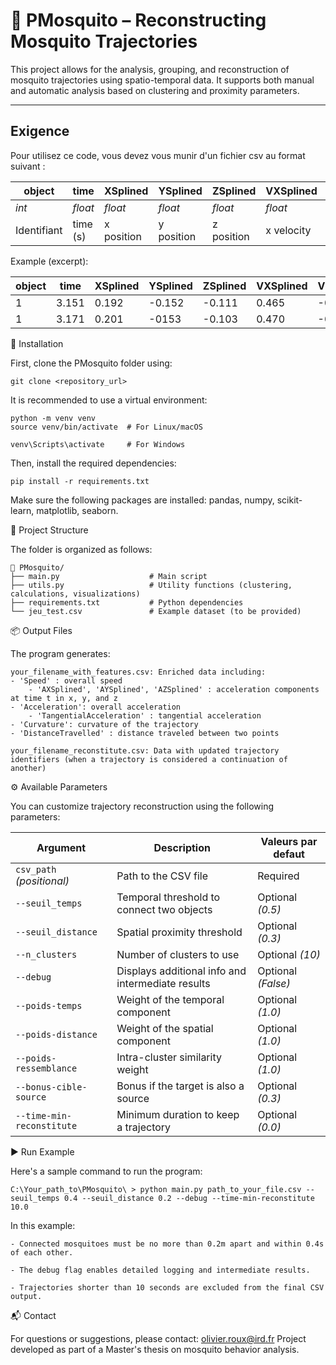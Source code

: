 # 🦟 PMosquito – Reconstructing Mosquito Trajectories

This project allows for the analysis, grouping, and reconstruction of mosquito trajectories using spatio-temporal data.
It supports both manual and automatic analysis based on clustering and proximity parameters.

---

## Exigence 

Pour utilisez ce code, vous devez vous munir d'un fichier csv au format suivant :

| object 	| time 		| XSplined 	| YSplined 	| ZSplined 	| VXSplined 	| VYSplined 	| VZSpline 	|
|---------------|---------------|---------------|---------------|---------------|---------------|---------------|---------------|
| *int*  	| *float*   	| *float* 	| *float* 	| *float*  	| *float* 	| *float* 	| *float* 	|
| Identifiant  	| time (s)  	| x position	| y position 	| z position	| x velocity 	| y velocity	| z velocity 	|

Example (excerpt):

| object 	| time 		| XSplined 	| YSplined 	| ZSplined 	| VXSplined 	| VYSplined 	| VZSpline 	|
|---------------|---------------|---------------|---------------|---------------|---------------|---------------|---------------|
| 1	 	| 3.151  	| 0.192		| -0.152	|-0.111		| 0.465 	| -0.050	| 0.403		|
| 1 	 	| 3.171		| 0.201		| -0153		| -0.103	| 0.470		|-0.044		| 0.396	 	|


🚀 Installation

First, clone the PMosquito folder using:

	git clone <repository_url>

It is recommended to use a virtual environment:
```
python -m venv venv
source venv/bin/activate  # For Linux/macOS

```

```
venv\Scripts\activate     # For Windows

```

Then, install the required dependencies:

	pip install -r requirements.txt

Make sure the following packages are installed: pandas, numpy, scikit-learn, matplotlib, seaborn.

📂 Project Structure

The folder is organized as follows:
```
📁 PMosquito/
├── main.py                    # Main script
├── utils.py                   # Utility functions (clustering, calculations, visualizations)
├── requirements.txt           # Python dependencies
└── jeu_test.csv               # Example dataset (to be provided)
```


📦 Output Files

The program generates:

    your_filename_with_features.csv: Enriched data including:
	- 'Speed' : overall speed
        - 'AXSplined', 'AYSplined', 'AZSplined' : acceleration components at time t in x, y, and z
	- 'Acceleration': overall acceleration
        - 'TangentialAcceleration' : tangential acceleration
	- 'Curvature': curvature of the trajectory
	- 'DistanceTravelled' : distance traveled between two points

    your_filename_reconstitute.csv: Data with updated trajectory identifiers (when a trajectory is considered a continuation of another)

⚙️ Available Parameters

You can customize trajectory reconstruction using the following parameters:

| Argument                  | Description                                          | Valeurs par defaut      |
|---------------------------|------------------------------------------------------|-------------------------|
| `csv_path` *(positional)* | Path to the CSV file                          	   | Required		     | 
| `--seuil_temps`           | Temporal threshold to connect two objects            |Optional *(0.5)*         | 
| `--seuil_distance`        | Spatial proximity threshold                          | Optional *(0.3)*        |
| `--n_clusters`            |Number of clusters to use                      	   | Optional *(10)*         | 
| `--debug`                 |	Displays additional info and intermediate results  | Optional *(False)*      |
| `--poids-temps`           | Weight of the temporal component                 	   | Optional *(1.0)*        | 
| `--poids-distance`        | Weight of the spatial component                      | Optional *(1.0)*        | 
| `--poids-ressemblance`    |Intra-cluster similarity weight                       | Optional *(1.0)*        | 
| `--bonus-cible-source`    | 	Bonus if the target is also a source               | Optional *(0.3)*        |
| `--time-min-reconstitute` | Minimum duration to keep a trajectory                | Optional *(0.0)*        | 

▶️ Run Example

Here's a sample command to run the program:

	C:\Your_path_to\PMosquito\ > python main.py path_to_your_file.csv --seuil_temps 0.4 --seuil_distance 0.2 --debug --time-min-reconstitute 10.0


In this example:

    - Connected mosquitoes must be no more than 0.2m apart and within 0.4s of each other.

    - The debug flag enables detailed logging and intermediate results.

    - Trajectories shorter than 10 seconds are excluded from the final CSV output.

📬 Contact

For questions or suggestions, please contact:
olivier.roux@ird.fr
Project developed as part of a Master's thesis on mosquito behavior analysis.
